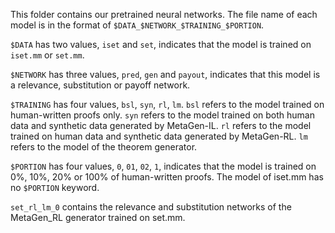 This folder contains our pretrained neural networks. The file name of each model is in the format of `$DATA_$NETWORK_$TRAINING_$PORTION`.

`$DATA` has two values, `iset` and `set`, indicates that the model is trained on `iset.mm` or `set.mm`.

`$NETWORK` has three values, `pred`, `gen` and `payout`, indicates that this model is a relevance, substitution or payoff network.

`$TRAINING` has four values, `bsl`, `syn`, `rl`, `lm`. `bsl` refers to the model trained on human-written proofs only. `syn` refers to the model trained on both human data and synthetic data generated by MetaGen-IL. `rl` refers to the model trained on human data and synthetic data generated by MetaGen-RL. `lm` refers to the model of the theorem generator.

`$PORTION` has four values, `0`, `01`, `02`, `1`, indicates that the model is trained on 0%, 10%, 20% or 100% of human-written proofs. The model of iset.mm has no `$PORTION` keyword.

`set_rl_lm_0` contains the relevance and substitution networks of the MetaGen_RL generator trained on set.mm.
